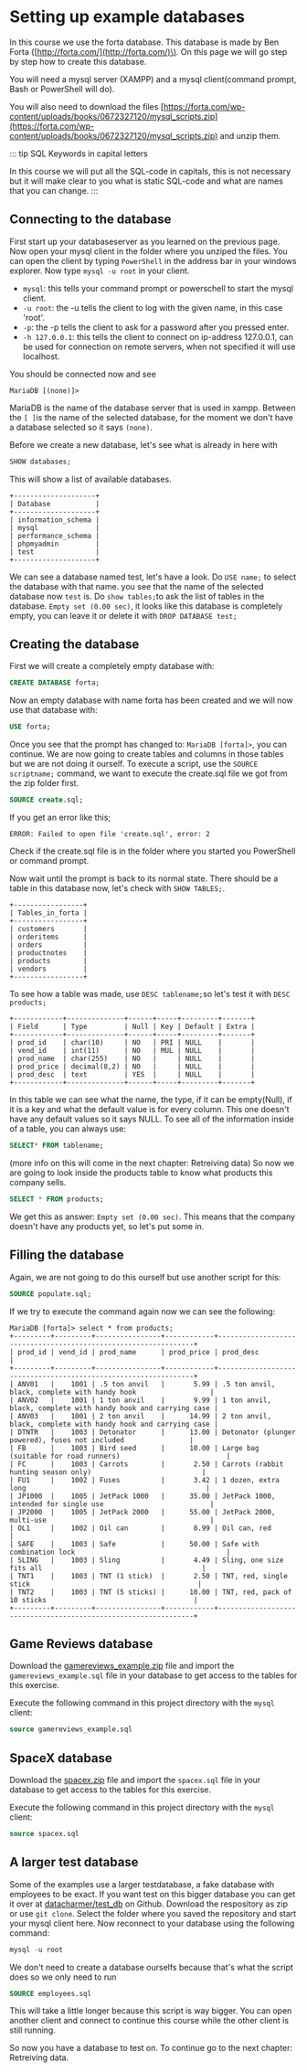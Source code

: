 # Setting up example databases

In this course we use the forta database. This database is made by Ben Forta \([http://forta.com/](http://forta.com/)\). On this page we will go step by step how to create this database.

You will need a mysql server \(XAMPP\) and a mysql client\(command prompt, Bash or PowerShell will do\).

You will also need to download the files [https://forta.com/wp-content/uploads/books/0672327120/mysql_scripts.zip](https://forta.com/wp-content/uploads/books/0672327120/mysql_scripts.zip) and unzip them.

::: tip SQL Keywords in capital letters

In this course we will put all the SQL-code in capitals, this is not necessary but it will make clear to you what is static SQL-code and what are names that you can change.
:::

## Connecting to the database

First start up your databaseserver as you learned on the previous page. Now open your mysql client in the folder where you unziped the files. You can open the client by typing `PowerShell` in the address bar in your windows explorer. Now type `mysql -u root` in your client.

* `mysql`: this tells your command prompt or powerschell to start the mysql client.
* `-u root`: the -u tells the client to log with the given name, in this case 'root'.
* `-p`: the -p tells the client to ask for a password after you pressed enter.
* `-h 127.0.0.1`: this tells the client to connect on ip-address 127.0.0.1, can be used for connection on remote servers, when not specified it will use localhost.

You should be connected now and see

```text
MariaDB [(none)]>
```

MariaDB is the name of the database server that is used in xampp. Between the `[ ]`is the name of the selected database, for the moment we don't have a database selected so it says `(none)`.

Before we create a new database, let's see what is already in here with

```sql
SHOW databases;
```

This will show a list of available databases.

```text
+--------------------+
| Database           |
+--------------------+
| information_schema |
| mysql              |
| performance_schema |
| phpmyadmin         |
| test               |
+--------------------+
```

We can see a database named test, let's have a look. Do `USE name;` to select the database with that name. you see that the name of the selected database now `test` is. Do `show tables;`to ask the list of tables in the database. `Empty set (0.00 sec)`, it looks like this database is completely empty, you can leave it or delete it with `DROP DATABASE test;`

## Creating the database

First we will create a completely empty database with:

```sql
CREATE DATABASE forta;
```

Now an empty database with name forta has been created and we will now use that database with:

```sql
USE forta;
```

Once you see that the prompt has changed to: `MariaDB [forta]>`, you can continue. We are now going to create tables and columns in those tables but we are not doing it ourself. To execute a script, use the `SOURCE scriptname;` command, we want to execute the create.sql file we got from the zip folder first.

```sql
SOURCE create.sql;
```

If you get an error like this;

```text
ERROR: Failed to open file 'create.sql', error: 2
```

Check if the create.sql file is in the folder where you started you PowerShell or command prompt.

Now wait until the prompt is back to its normal state. There should be a table in this database now, let's check with `SHOW TABLES;`.

```text
+-----------------+
| Tables_in_forta |
+-----------------+
| customers       |
| orderitems      |
| orders          |
| productnotes    |
| products        |
| vendors         |
+-----------------+
```

To see how a table was made, use `DESC tablename;`so let's test it with `DESC products;`

```text
+------------+--------------+------+-----+---------+-------+
| Field      | Type         | Null | Key | Default | Extra |
+------------+--------------+------+-----+---------+-------+
| prod_id    | char(10)     | NO   | PRI | NULL    |       |
| vend_id    | int(11)      | NO   | MUL | NULL    |       |
| prod_name  | char(255)    | NO   |     | NULL    |       |
| prod_price | decimal(8,2) | NO   |     | NULL    |       |
| prod_desc  | text         | YES  |     | NULL    |       |
+------------+--------------+------+-----+---------+-------+
```

In this table we can see what the name, the type, if it can be empty\(Null\), if it is a key and what the default value is for every column. This one doesn't have any default values so it says NULL. To see all of the information inside of a table, you can always use:

```sql
SELECT* FROM tablename;
```

\(more info on this will come in the next chapter: Retreiving data\) So now we are going to look inside the products table to know what products this company sells.

```sql
SELECT * FROM products;
```

We get this as answer: `Empty set (0.00 sec)`. This means that the company doesn't have any products yet, so let's put some in.

## Filling the database

Again, we are not going to do this ourself but use another script for this:

```sql
SOURCE populate.sql;
```

If we try to execute the command again now we can see the following:

```text
MariaDB [forta]> select * from products;
+---------+---------+----------------+------------+----------------------------------------------------------------+
| prod_id | vend_id | prod_name      | prod_price | prod_desc                                                      |
+---------+---------+----------------+------------+----------------------------------------------------------------+
| ANV01   |    1001 | .5 ton anvil   |       5.99 | .5 ton anvil, black, complete with handy hook                  |
| ANV02   |    1001 | 1 ton anvil    |       9.99 | 1 ton anvil, black, complete with handy hook and carrying case |
| ANV03   |    1001 | 2 ton anvil    |      14.99 | 2 ton anvil, black, complete with handy hook and carrying case |
| DTNTR   |    1003 | Detonator      |      13.00 | Detonator (plunger powered), fuses not included                |
| FB      |    1003 | Bird seed      |      10.00 | Large bag (suitable for road runners)                          |
| FC      |    1003 | Carrots        |       2.50 | Carrots (rabbit hunting season only)                           |
| FU1     |    1002 | Fuses          |       3.42 | 1 dozen, extra long                                            |
| JP1000  |    1005 | JetPack 1000   |      35.00 | JetPack 1000, intended for single use                          |
| JP2000  |    1005 | JetPack 2000   |      55.00 | JetPack 2000, multi-use                                        |
| OL1     |    1002 | Oil can        |       8.99 | Oil can, red                                                   |
| SAFE    |    1003 | Safe           |      50.00 | Safe with combination lock                                     |
| SLING   |    1003 | Sling          |       4.49 | Sling, one size fits all                                       |
| TNT1    |    1003 | TNT (1 stick)  |       2.50 | TNT, red, single stick                                         |
| TNT2    |    1003 | TNT (5 sticks) |      10.00 | TNT, red, pack of 10 sticks                                    |
+---------+---------+----------------+------------+----------------------------------------------------------------+
```

## Game Reviews database

Download the [gamereviews_example.zip](/files/gamereviews_example.zip) file and import the `gamereviews_example.sql` file in your database to get access to the tables for this exercise.

Execute the following command in this project directory with the `mysql` client:

```sql
source gamereviews_example.sql
```

## SpaceX database

Download the [spacex.zip](/files/spacex.zip) file and import the `spacex.sql` file in your database to get access to the tables for this exercise.

Execute the following command in this project directory with the `mysql` client:

```sql
source spacex.sql
```

## A larger test database

Some of the examples use a larger testdatabase, a fake database with employees to be exact. If you want test on this bigger database you can get it over at [datacharmer/test\_db](https://github.com/datacharmer/test_db) on Github. Download the respository as zip or use `git clone`. Select the folder where you saved the repository and start your mysql client here. Now reconnect to your database using the following command:

```sql
mysql -u root
```

We don't need to create a database ourselfs because that's what the script does so we only need to run

```sql
SOURCE employees.sql
```

This will take a little longer because this script is way bigger. You can open another client and connect to continue this course while the other client is still running.

So now you have a database to test on. To continue go to the next chapter: Retreiving data.
